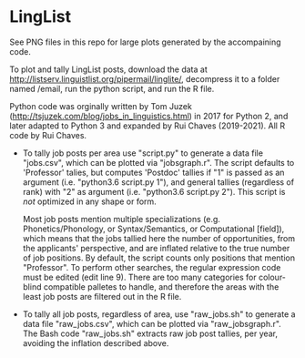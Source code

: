 # LingList
See PNG files in this repo for large plots generated by the accompaining code.

To plot and tally LingList posts, download the data at http://listserv.linguistlist.org/pipermail/linglite/, decompress it to a folder named /email, run the python script, and run the R file. 

Python code was orginally written by Tom Juzek (http://tsjuzek.com/blog/jobs_in_linguistics.html) in 2017 for Python 2, and later adapted to Python 3 and expanded by Rui Chaves (2019-2021). All R code by Rui Chaves. 

* To tally job posts per area use "script.py" to generate a data file "jobs.csv", which can be plotted via "jobsgraph.r". The script defaults to 'Professor' talies, but computes 'Postdoc' tallies if "1" is passed as an argument (i.e. "python3.6 script.py 1"), and general tallies (regardless of rank) with "2" as argument (i.e. "python3.6 script.py 2"). This script is *not* optimized in any shape or form.
  
  Most job posts mention multiple specializations (e.g. Phonetics/Phonology, or Syntax/Semantics, or Computational [field]), which means that the jobs tallied here the number of opportunities, from the applicants' perspective, and are inflated relative to the true number of job positions. By default, the script counts only positions that mention "Professor". To perform other searches, the regular expression code must be edited (edit line 9). 
There are too many categories for colour-blind compatible palletes to handle, and therefore the areas with the least job posts are filtered out in the R file.
  
* To tally all job posts, regardless of area, use "raw_jobs.sh" to generate a data file "raw_jobs.csv", which can be plotted via "raw_jobsgraph.r".
  The Bash code "raw_jobs.sh" extracts raw job post tallies, per year, avoiding the inflation described above.
